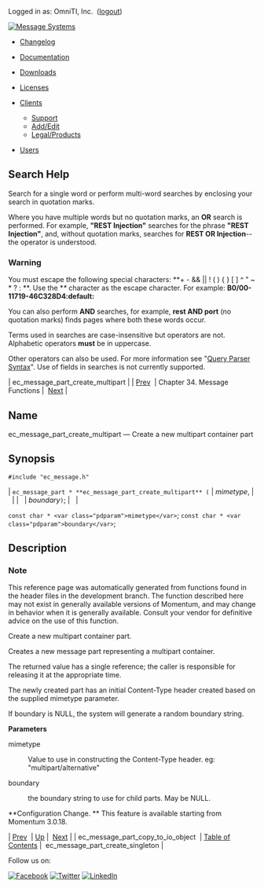 Logged in as: OmniTI, Inc.  ([logout](https://support.messagesystems.com/logout.php))

[![Message Systems](https://support.messagesystems.com/images/ms-white205.png)](https://support.messagesystems.com/start.php) 

*   [Changelog](https://support.messagesystems.com/start.php?show=changelog)
*   [Documentation](https://support.messagesystems.com/docs/)
*   [Downloads](https://support.messagesystems.com/start.php)

*   [Licenses](https://support.messagesystems.com/license_summary.php)
*   <a href="">Clients</a>
    *   [Support](https://support.messagesystems.com/cs.php)
    *   [Add/Edit](https://support.messagesystems.com/edit_client.php)
    *   [Legal/Products](https://support.messagesystems.com/edit_products.php)
*   [Users](https://support.messagesystems.com/edit_customer.php)

## Search Help

Search for a single word or perform multi-word searches by enclosing your search in quotation marks.

Where you have multiple words but no quotation marks, an **OR** search is performed. For example, **"REST Injection"** searches for the phrase **"REST Injection"**, and, without quotation marks, searches for **REST OR Injection**--the operator is understood.

### Warning

You must escape the following special characters: **+ - && || ! ( ) { } [ ] ^ " ~ * ? : \**. Use the **\** character as the escape character. For example: **B0/00-11719-46C328D4\:default\:**

You can also perform **AND** searches, for example, **rest AND port** (no quotation marks) finds pages where both these words occur.

Terms used in searches are case-insensitive but operators are not. Alphabetic operators **must** be in uppercase.

Other operators can also be used. For more information see "[Query Parser Syntax](https://lucene.apache.org/core/old_versioned_docs/versions/3_0_0/queryparsersyntax.html)". Use of fields in searches is not currently supported.

| ec_message_part_create_multipart |
| [Prev](apis.ec_message_part_copy_to_io_object.php)  | Chapter 34. Message Functions |  [Next](apis.ec_message_part_create_singleton.php) |

<a name="apis.ec_message_part_create_multipart"></a>
## Name

ec_message_part_create_multipart — Create a new multipart container part

## Synopsis

`#include "ec_message.h"`

| `ec_message_part * **ec_message_part_create_multipart** (` | <var class="pdparam">mimetype</var>, |   |
|   | <var class="pdparam">boundary</var>`)`; |   |

`const char * <var class="pdparam">mimetype</var>`;
`const char * <var class="pdparam">boundary</var>`;<a name="idp28743920"></a>
## Description

### Note

This reference page was automatically generated from functions found in the header files in the development branch. The function described here may not exist in generally available versions of Momentum, and may change in behavior when it is generally available. Consult your vendor for definitive advice on the use of this function.

Create a new multipart container part.

Creates a new message part representing a multipart container.

The returned value has a single reference; the caller is responsible for releasing it at the appropriate time.

The newly created part has an initial Content-Type header created based on the supplied mimetype parameter.

If boundary is NULL, the system will generate a random boundary string.

**Parameters**

<dl class="variablelist">

<dt>mimetype</dt>

<dd>

Value to use in constructing the Content-Type header. eg: "multipart/alternative"

</dd>

<dt>boundary</dt>

<dd>

the boundary string to use for child parts. May be NULL.

</dd>

</dl>

**Configuration Change. ** This feature is available starting from Momentum 3.0.18.

| [Prev](apis.ec_message_part_copy_to_io_object.php)  | [Up](ec_message.php) |  [Next](apis.ec_message_part_create_singleton.php) |
| ec_message_part_copy_to_io_object  | [Table of Contents](index.php) |  ec_message_part_create_singleton |

Follow us on:

[![Facebook](https://support.messagesystems.com/images/icon-facebook.png)](http://www.facebook.com/messagesystems) [![Twitter](https://support.messagesystems.com/images/icon-twitter.png)](http://twitter.com/#!/MessageSystems) [![LinkedIn](https://support.messagesystems.com/images/icon-linkedin.png)](http://www.linkedin.com/company/message-systems)